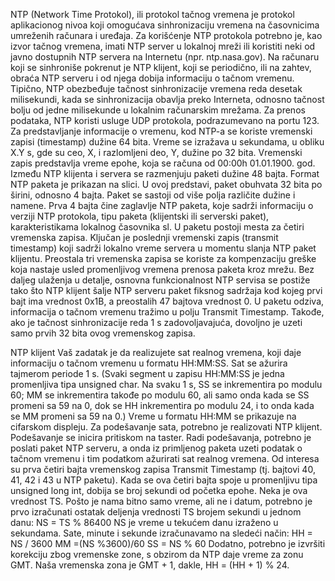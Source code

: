 NTP (Network Time Protokol), ili protokol tačnog vremena je protokol aplikacionog nivoa koji omogućava sinhronizaciju vremena na časovnicima umreženih računara i uređaja. Za korišćenje NTP protokola potrebno je, kao izvor tačnog vremena, imati NTP server u lokalnoj mreži ili koristiti neki od javno dostupnih NTP servera na Internetu (npr. ntp.nasa.gov). Na računaru koji se sinhroniše pokrenut je NTP klijent, koji se periodično, ili na zahtev, obraća NTP serveru i od njega dobija informaciju o tačnom vremenu. Tipično, NTP obezbeđuje tačnost sinhronizacije vremena reda desetak milisekundi, kada se sinhronizacija obavlja preko Interneta, odnosno tačnost bolju od jedne milisekunde u lokalnim računarskim mrežama. Za prenos podataka, NTP koristi usluge UDP protokola, podrazumevano na portu 123.
Za predstavljanje informacije o vremenu, kod NTP-a se koriste vremenski zapisi (timestamp) dužine 64 bita. Vreme se izražava u sekundama, u obliku X.Y s, gde su ceo, X, i razlomljeni deo, Y, dužine po 32 bita. Vremenski zapis predstavlja vreme epohe, koja se računa od 00:00h 01.01.1900. god. 
Između NTP klijenta i servera se razmenjuju paketi dužine 48 bajta. Format NTP paketa je prikazan na slici. U ovoj predstavi, paket obuhvata 32 bita po širini, odnosno 4 bajta. Paket se sastoji od više polja različite dužine i namene. Prva 4 bajta čine zaglavlje NTP paketa, koje sadrži informaciju o verziji NTP protokola, tipu paketa (klijentski ili serverski paket), karakteristikama lokalnog časovnika sl. U paketu postoji mesta za četiri vremenska zapisa. Ključan je poslednji vremenski zapis (transmit timestamp) koji sadrži lokalno vreme servera u momentu slanja NTP paket klijentu. Preostala tri vremenska zapisa se koriste za kompenzaciju greške koja nastaje usled promenljivog vremena prenosa paketa kroz mrežu.
Bez daljeg ulaženja u detalje, osnovna funkcionalnost NTP servisa se postiže tako što NTP klijent šalje NTP serveru paket fiksnog sadržaja kod kojeg prvi bajt ima vrednost 0x1B, a preostalih 47 bajtova vrednost 0. U paketu odziva, informacija o tačnom vremenu tražimo u polju Transmit Timestamp. Takođe, ako je tačnost sinhronizacije reda 1 s zadovoljavajuća, dovoljno je uzeti samo prvih 32 bita ovog vremenskog zapisa. 
 
NTP klijent
Vaš zadatak je da realizujete sat realnog vremena, koji daje informaciju o tačnom vremenu u formatu HH:MM:SS. Sat se ažurira tajmerom periode 1 s. (Svaki segment u zapisu HH:MM:SS je jedna promenljiva tipa unsigned char. Na svaku 1 s, SS se inkrementira po modulu 60; MM se inkrementira takođe po modulu 60, ali samo onda kada se SS promeni sa 59 na 0, dok se HH inkrementira po modulu 24, i to onda kada se MM promeni sa 59 na 0.) Vreme u formatu HH:MM se prikazuje na cifarskom displeju. Za podešavanje sata, potrebno je realizovati NTP klijent. Podešavanje se inicira pritiskom na taster. Radi podešavanja, potrebno je poslati paket NTP serveru, a onda iz primljenog paketa uzeti podatak o tačnom vremenu i tim podatkom ažurirati sat realnog vremena.
Od interesa su prva četiri bajta vremenskog zapisa Transmit Timestamp (tj. bajtovi 40, 41, 42 i 43 u NTP paketu). Kada se ova četiri bajta spoje u promenljivu tipa unsigned long int, dobija se broj sekundi od početka epohe. Neka je ova vrednost TS. Pošto je nama bitno samo vreme, ali ne i datum, potrebno je prvo izračunati ostatak deljenja vrednosti TS brojem sekundi u jednom danu: 
NS = TS % 86400
NS je vreme u tekućem danu izraženo u sekundama. Sate, minute i sekunde izračunavamo na sledeći način:
HH = NS / 3600
MM =(NS %3600)/60
SS = NS % 60 
Dodatno, potrebno je izvršiti korekciju zbog vremenske zone, s obzirom da NTP daje vreme za zonu GMT. Naša vremenska zona je GMT + 1, dakle, HH = (HH + 1) % 24.
